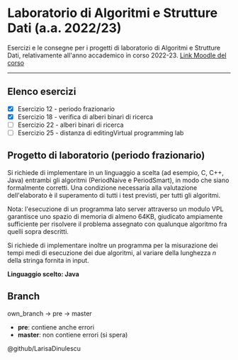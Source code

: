 # Laboratorio di Algoritmi e Strutture Dati (a.a. 2022/23)

Esercizi e le consegne per i progetti di laboratorio di Algoritmi e Strutture Dati, relativamente all'anno accademico in corso 2022-23.
[Link Moodle del corso](https://elearning.uniud.it/moodle/course/view.php?id=2261 "Link Moodle del corso")

------------

## Elenco esercizi
- [x] Esercizio 12 - periodo frazionario
- [x] Esercizio 18 - verifica di alberi binari di ricerca
- [ ] Esercizio 22 - alberi binari di ricerca
- [ ] Esercizio 25 - distanza di editingVirtual programming lab

## Progetto di laboratorio (periodo frazionario)

Si richiede di implementare in un linguaggio a scelta (ad esempio, C, C++, Java) entrambi gli algoritmi (PeriodNaive e PeriodSmart), in modo che siano formalmente corretti.  Una condizione necessaria alla valutazione dell'elaborato è il superamento di tutti i test previsti, per tutti  gli algoritmi.

Nota: l'esecuzione di un programma lato server attraverso un modulo VPL garantisce uno spazio di memoria di almeno 64KB, giudicato ampiamente sufficiente per risolvere il problema assegnato con qualunque algoritmo fra quelli sopra descritti.

Si richiede di implementare inoltre un programma per la misurazione dei tempi medi di esecuzione dei due algoritmi, al variare della lunghezza *n* della stringa fornita in input.

**Linguaggio scelto: Java**

## Branch
own_branch -> pre -> master
- **pre**: contiene anche errori
- **master**: non contiene errori (si spera)

@github/LarisaDinulescu